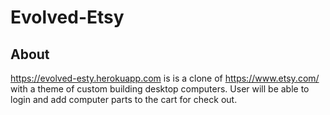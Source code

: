 # Evolved-Etsy 

## About 
   https://evolved-esty.herokuapp.com is is a clone of https://www.etsy.com/ with a theme of custom building desktop computers. User will be able to login and add computer parts to the cart for check out.  